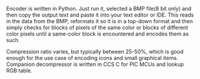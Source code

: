 Encoder is written in Python. Just run it, selected a BMP file(8 bit only) and then copy the output text and paste it into your text editor or IDE. 
This reads in the data from the BMP, reformats it so it is in a top-down format and then simply checks for blocks of pixels of the same color or blocks of different color pixels until a same-color block is encountered and encodes them as such.

Compression ratio varies, but typically between 25-50%, which is good enough for the use case of encoding icons and small graphical items.
Companion decompressor is written in CCS C for PIC MCUs and lookup RGB table.

